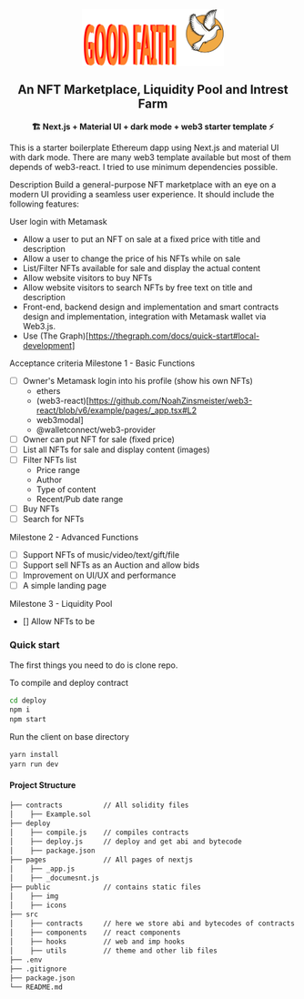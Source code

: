 <p align="center"><img src="public/logo.svg" align="center" width="250"></p>
<h2 align="center">An NFT Marketplace, Liquidity Pool and Intrest Farm</h2>

<p align="center"><b>🏗️ Next.js + Material UI + dark mode + web3 starter template ⚡</b></p>

This is a starter boilerplate Ethereum dapp using Next.js and material UI with dark mode. There are many web3 template available but most of them depends of web3-react. I tried to use minimum dependencies possible.

Description
Build a general-purpose NFT marketplace with an eye on a modern UI providing a seamless user experience. It should include the following features:

User login with Metamask
- Allow a user to put an NFT on sale at a fixed price with title and description
- Allow a user to change the price of his NFTs while on sale
- List/Filter NFTs available for sale and display the actual content
- Allow website visitors to buy NFTs
- Allow website visitors to search NFTs by free text on title and description
- Front-end, backend design and implementation and smart contracts design and implementation, integration with Metamask wallet via Web3.js.
- Use (The Graph)[https://thegraph.com/docs/quick-start#local-development]

Acceptance criteria
Milestone 1 - Basic Functions

- [ ] Owner's Metamask login into his profile (show his own NFTs)
    - ethers
    - (web3-react)[https://github.com/NoahZinsmeister/web3-react/blob/v6/example/pages/_app.tsx#L2
    - web3modal]
    - @walletconnect/web3-provider
- [ ] Owner can put NFT for sale (fixed price)
- [ ] List all NFTs for sale and display content (images)
- [ ] Filter NFTs list
    - Price range
    - Author
    - Type of content
    - Recent/Pub date range
- [ ] Buy NFTs
- [ ] Search for NFTs

Milestone 2 - Advanced Functions

- [ ] Support NFTs of music/video/text/gift/file
- [ ] Support sell NFTs as an Auction and allow bids
- [ ] Improvement on UI/UX and performance
- [ ] A simple landing page

Milestone 3 - Liquidity Pool
- [] Allow NFTs to be  

### Quick start

The first things you need to do is clone repo.

To compile and deploy contract

```bash
cd deploy
npm i
npm start
```

Run the client on base directory

```bash
yarn install
yarn run dev
```

#### Project Structure

```
├── contracts          // All solidity files
│    ├── Example.sol
├── deploy
│    ├── compile.js    // compiles contracts
│    ├── deploy.js     // deploy and get abi and bytecode
│    ├── package.json
├── pages              // All pages of nextjs
│    ├── _app.js
│    ├── _documesnt.js
├── public             // contains static files
│    ├── img
│    ├── icons
├── src
│    ├── contracts     // here we store abi and bytecodes of contracts
│    ├── components    // react components
│    ├── hooks         // web and imp hooks
│    ├── utils         // theme and other lib files
├── .env
├── .gitignore
├── package.json
└── README.md
```
